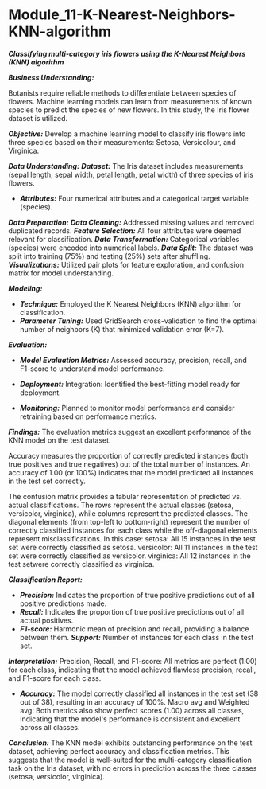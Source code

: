 # Module_11-K-Nearest-Neighbors-KNN-algorithm

***Classifying multi-category iris flowers using the K-Nearest Neighbors (KNN) algorithm*** <br>

***Business Understanding:***

Botanists require reliable methods to differentiate between species of flowers. Machine learning models can learn from measurements of known species to predict the species of new flowers. In this study, the Iris flower dataset is utilized.

***Objective:*** Develop a machine learning model to classify iris flowers into three species based on their measurements: Setosa, Versicolour, and Virginica.

***Data Understanding:***
***Dataset:*** The Iris dataset includes measurements (sepal length, sepal width, petal length, petal width) of three species of iris flowers. 
* ***Attributes:*** Four numerical attributes and a categorical target variable (species).

***Data Preparation:***
***Data Cleaning:*** Addressed missing values and removed duplicated records. 
***Feature Selection:*** All four attributes were deemed relevant for classification. 
***Data Transformation:*** Categorical variables (species) were encoded into numerical labels. 
***Data Split:*** The dataset was split into training (75%) and testing (25%) sets after shuffling. 
***Visualizations:*** Utilized pair plots for feature exploration, and confusion matrix for model understanding.

***Modeling:***
* ***Technique:*** Employed the K Nearest Neighbors (KNN) algorithm for classification. 
* ***Parameter Tuning:*** Used GridSearch cross-validation to find the optimal number of neighbors (K) that minimized validation error (K=7).

***Evaluation:***
* ***Model Evaluation Metrics:*** Assessed accuracy, precision, recall, and F1-score to understand model performance.

* ***Deployment:*** Integration: Identified the best-fitting model ready for deployment. 
* ***Monitoring:*** Planned to monitor model performance and consider retraining based on performance metrics.

***Findings:***
The evaluation metrics suggest an excellent performance of the KNN model on the test dataset.

Accuracy measures the proportion of correctly predicted instances (both true positives and true negatives) out of the total number of instances. An accuracy of 1.00 (or 100%) indicates that the model predicted all instances in the test set correctly.

The confusion matrix provides a tabular representation of predicted vs. actual classifications. The rows represent the actual classes (setosa, versicolor, virginica), while columns represent the predicted classes. The diagonal elements (from top-left to bottom-right) represent the number of correctly classified instances for each class while the off-diagonal elements represent misclassifications. In this case: setosa: All 15 instances in the test set were correctly classified as setosa. versicolor: All 11 instances in the test set were correctly classified as versicolor. virginica: All 12 instances in the test setwere correctly classified as virginica.

***Classification Report:*** 
* ***Precision:*** Indicates the proportion of true positive predictions out of all positive predictions made.
* ***Recall:*** Indicates the proportion of true positive predictions out of all actual positives.
* ***F1-score:*** Harmonic mean of precision and recall, providing a balance between them.
***Support:*** Number of instances for each class in the test set.

***Interpretation:*** Precision, Recall, and F1-score: All metrics are perfect (1.00) for each class, indicating that the model achieved flawless precision, recall, and F1-score for each class. 
* ***Accuracy:*** The model correctly classified all instances in the test set (38 out of 38), resulting in an accuracy of 100%. Macro avg and Weighted avg: Both metrics also show perfect scores (1.00) across all classes, indicating that the model's performance is consistent and excellent across all classes.

***Conclusion:*** The KNN model exhibits outstanding performance on the test dataset, achieving perfect accuracy and classification metrics. This suggests that the model is well-suited for the multi-category classification task on the Iris dataset, with no errors in prediction across the three classes (setosa, versicolor, virginica).
